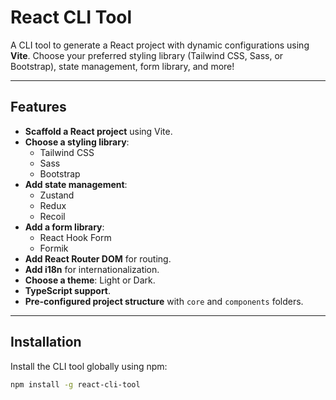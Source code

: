 # React CLI Tool

A CLI tool to generate a React project with dynamic configurations using **Vite**. Choose your preferred styling library (Tailwind CSS, Sass, or Bootstrap), state management, form library, and more!

---

## Features

- **Scaffold a React project** using Vite.
- **Choose a styling library**:
  - Tailwind CSS
  - Sass
  - Bootstrap
- **Add state management**:
  - Zustand
  - Redux
  - Recoil
- **Add a form library**:
  - React Hook Form
  - Formik
- **Add React Router DOM** for routing.
- **Add i18n** for internationalization.
- **Choose a theme**: Light or Dark.
- **TypeScript support**.
- **Pre-configured project structure** with `core` and `components` folders.

---

## Installation

Install the CLI tool globally using npm:

```bash
npm install -g react-cli-tool